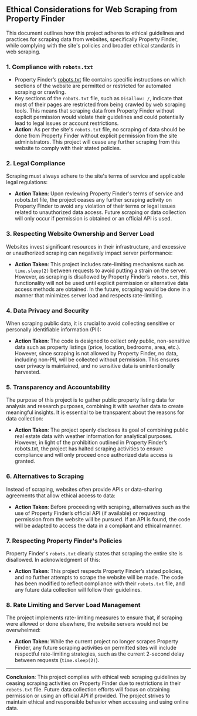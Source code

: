 ## Ethical Considerations for Web Scraping from Property Finder

This document outlines how this project adheres to ethical guidelines and practices for scraping data from websites, specifically Property Finder, while complying with the site's policies and broader ethical standards in web scraping.

### 1. **Compliance with `robots.txt`**

   - Property Finder’s [robots.txt](https://www.propertyfinder.ae/robots.txt) file contains specific instructions on which sections of the website are permitted or restricted for automated scraping or crawling.
   - Key sections of the `robots.txt` file, such as `Disallow: /`, indicate that most of their pages are restricted from being crawled by web scraping tools. This means that scraping data from Property Finder without explicit permission would violate their guidelines and could potentially lead to legal issues or account restrictions.
   - **Action**: As per the site's `robots.txt` file, no scraping of data should be done from Property Finder without explicit permission from the site administrators. This project will cease any further scraping from this website to comply with their stated policies.


### 2. **Legal Compliance**

   Scraping must always adhere to the site's terms of service and applicable legal regulations:
   
   - **Action Taken**: Upon reviewing Property Finder's terms of service and robots.txt file, the project ceases any further scraping activity on Property Finder to avoid any violation of their terms or legal issues related to unauthorized data access. Future scraping or data collection will only occur if permission is obtained or an official API is used.

### 3. **Respecting Website Ownership and Server Load**

   Websites invest significant resources in their infrastructure, and excessive or unauthorized scraping can negatively impact server performance:
   
   - **Action Taken**: This project includes rate-limiting mechanisms such as `time.sleep(2)` between requests to avoid putting a strain on the server. However, as scraping is disallowed by Property Finder’s `robots.txt`, this functionality will not be used until explicit permission or alternative data access methods are obtained. In the future, scraping would be done in a manner that minimizes server load and respects rate-limiting.

### 4. **Data Privacy and Security**

   When scraping public data, it is crucial to avoid collecting sensitive or personally identifiable information (PII):
   
   - **Action Taken**: The code is designed to collect only public, non-sensitive data such as property listings (price, location, bedrooms, area, etc.). However, since scraping is not allowed by Property Finder, no data, including non-PII, will be collected without permission. This ensures user privacy is maintained, and no sensitive data is unintentionally harvested.

### 5. **Transparency and Accountability**

   The purpose of this project is to gather public property listing data for analysis and research purposes, combining it with weather data to create meaningful insights. It is essential to be transparent about the reasons for data collection:
   
   - **Action Taken**: The project openly discloses its goal of combining public real estate data with weather information for analytical purposes. However, in light of the prohibition outlined in Property Finder’s robots.txt, the project has halted scraping activities to ensure compliance and will only proceed once authorized data access is granted.

### 6. **Alternatives to Scraping**

   Instead of scraping, websites often provide APIs or data-sharing agreements that allow ethical access to data:
   
   - **Action Taken**: Before proceeding with scraping, alternatives such as the use of Property Finder’s official API (if available) or requesting permission from the website will be pursued. If an API is found, the code will be adapted to access the data in a compliant and ethical manner.

### 7. **Respecting Property Finder's Policies**

   Property Finder's `robots.txt` clearly states that scraping the entire site is disallowed. In acknowledgment of this:
   
   - **Action Taken**: This project respects Property Finder’s stated policies, and no further attempts to scrape the website will be made. The code has been modified to reflect compliance with their `robots.txt` file, and any future data collection will follow their guidelines.

### 8. **Rate Limiting and Server Load Management**

   The project implements rate-limiting measures to ensure that, if scraping were allowed or done elsewhere, the website servers would not be overwhelmed:
   
   - **Action Taken**: While the current project no longer scrapes Property Finder, any future scraping activities on permitted sites will include respectful rate-limiting strategies, such as the current 2-second delay between requests (`time.sleep(2)`).

---

**Conclusion**: This project complies with ethical web scraping guidelines by ceasing scraping activities on Property Finder due to restrictions in their `robots.txt` file. Future data collection efforts will focus on obtaining permission or using an official API if provided. The project strives to maintain ethical and responsible behavior when accessing and using online data.
